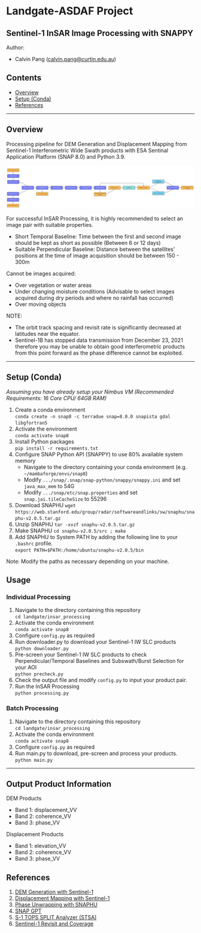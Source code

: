 # Landgate-ASDAF Project
## Sentinel-1 InSAR Image Processing with SNAPPY
Author:
- Calvin Pang (calvin.pang@curtin.edu.au)

## Contents
- [Overview](#overview)
- [Setup (Conda)](#setup-conda)
- [References](#references)
___
## Overview
Processing pipeline for DEM Generation and Displacement Mapping from Sentinel-1 Interferometric Wide Swath products with ESA Sentinal Application Platform (SNAP 8.0) and Python 3.9.

![INSAR Processing Pipeline](INSAR_Processing_Flowchart.png)

For successful InSAR Processing, it is highly recommended to select an image pair with suitable properties.
- Short Temporal Baseline: Time between the first and second image should be kept as short as possible (Between 6 or 12 days)
- Suitable Perpendicular Baseline: Distance between the satellites’ positions at the time of image acquisition should be between 150 - 300m

Cannot be images acquired:
- Over vegetation or water areas
- Under changing moisture conditions (Advisable to select images acquired during dry periods and where no rainfall has occurred)
- Over moving objects

NOTE: 
- The orbit track spacing and revisit rate is significantly decreased at latitudes near the equator.
- Sentinel-1B has stopped data transmission from December 23, 2021 therefore you may be unable to obtain good interferometric products from this point forward as the phase difference cannot be exploited.
___
## Setup (Conda)
*Assuming you have already setup your Nimbus VM (Recommended Requirements: 16 Core CPU/ 64GB RAM)*
1. Create a conda environment   
  `conda create -n snap8 -c terradue snap=8.0.0 snapista gdal libgfortran5`
2. Activate the environment   
  `conda activate snap8`
3. Install Python packages    
  `pip install -r requirements.txt`
4. Configure SNAP Python API (SNAPPY) to use 80% available system memory 
    - Navigate to the directory containing your conda environment (e.g. `~/mambaforge/envs/snap8`)
    - Modify `.../snap/.snap/snap-python/snappy/snappy.ini` and set `java_max_mem` to 54G
    - Modify `.../snap/etc/snap.properties` and set `snap.jai.tileCacheSize` to 55296
5. Download SNAPHU
  `wget https://web.stanford.edu/group/radar/softwareandlinks/sw/snaphu/snaphu-v2.0.5.tar.gz`
6. Unzip SNAPHU
  `tar -xvzf snaphu-v2.0.5.tar.gz`
7. Make SNAPHU
  `cd snaphu-v2.0.5/src ; make`
8. Add SNAPHU to System PATH by adding the following line to your `.bashrc` profile.  
  `export PATH=$PATH:/home/ubuntu/snaphu-v2.0.5/bin`

Note: Modify the paths as necessary depending on your machine.

## Usage
### Individual Processing
1. Navigate to the directory containing this repository  
  `cd landgate/insar_processing`
2. Activate the conda environment  
  `conda activate snap8`
3. Configure `config.py` as required
4. Run downloader.py to download your Sentinel-1 IW SLC products  
  `python downloader.py`
5. Pre-screen your Sentinel-1 IW SLC products to check Perpendicular/Temporal Baselines and Subswath/Burst Selection for your AOI  
  `python precheck.py`
6. Check the output file and modify `config.py` to input your product pair.
7. Run the InSAR Processing  
  `python processing.py`

### Batch Processing
1. Navigate to the directory containing this repository  
  `cd landgate/insar_processing`
2. Activate the conda environment  
  `conda activate snap8`
3. Configure `config.py` as required
4. Run main.py to download, pre-screen and process your products.  
  `python main.py`
  
___
## Output Product Information
DEM Products
- Band 1: displacement_VV
- Band 2: coherence_VV
- Band 3: phase_VV

Displacement Products
- Band 1: elevation_VV
- Band 2: coherence_VV
- Band 3: phase_VV

## References
1. [DEM Generation with Sentinel-1](http://step.esa.int/docs/tutorials/S1TBX%20DEM%20generation%20with%20Sentinel-1%20IW%20Tutorial.pdf)
2. [Displacement Mapping with Sentinel-1](http://step.esa.int/docs/tutorials/S1TBX%20TOPSAR%20Interferometry%20with%20Sentinel-1%20Tutorial_v2.pdf)
3. [Phase Unwrapping with SNAPHU](https://step.esa.int/main/snap-supported-plugins/snaphu/)
4. [SNAP GPT](http://step.esa.int/docs/tutorials/SNAP_CommandLine_Tutorial.pdf)
5. [S-1 TOPS SPLIT Analyzer (STSA)](https://github.com/pbrotoisworo/s1-tops-split-analyzer)
6. [Sentinel-1 Revisit and Coverage](https://sentinels.copernicus.eu/web/sentinel/user-guides/sentinel-1-sar/revisit-and-coverage)
